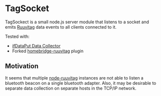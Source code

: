 TagSocket
=========

TagSockect is a small node.js server module that listens to a socket and emits [Ruuvitag](https://ruuvi.com) data events to all clients connected to it.

Tested with:
* [ifDataPut Data Collector](../)
* Forked  [homebridge-ruuvitag](https://github.com/klaalo/homebridge-ruuvitag) plugin

## Motivation

It seems that multiple [node-ruuvitag](https://github.com/pakastin/node-ruuvitag) instances are not able to listen a bluetooth beacon on a single bluetooth adapter. Also, it may be desirable to separate data collection on separate hosts in the TCP/IP network.
